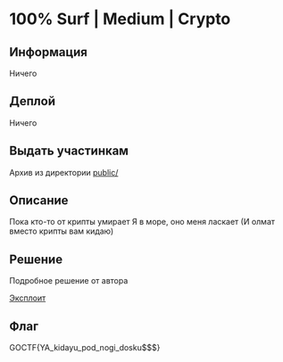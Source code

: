 # 100% Surf | Medium | Crypto

## Информация
Ничего 

## Деплой
Ничего

## Выдать участинкам

Архив из директории [public/](public/)

## Описание

Пока кто-то от крипты умирает
Я в море, оно меня ласкает (И олмат вместо крипты вам кидаю)

## Решение

Подробное решение от автора

[Эксплоит](solve/sol.py)

## Флаг

GOCTF{YA_kidayu_pod_nogi_dosku$$$}
